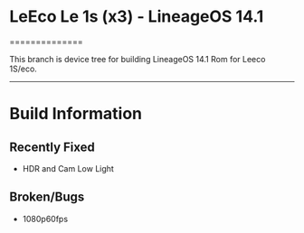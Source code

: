 # LeEco Le 1s (x3) - LineageOS 14.1
==============

This branch is device tree for building LineageOS 14.1 Rom for Leeco 1S/eco.

---

# Build Information
## Recently Fixed
* HDR and Cam Low Light

## Broken/Bugs
* 1080p60fps
